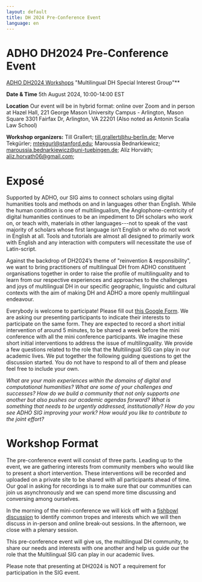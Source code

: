 ```yaml
---
layout: default
title: DH 2024 Pre-Conference Event
language: en
---
```


# ADHO DH2024 Pre-Conference Event

[ADHO DH2024 Workshops](https://dh2024.adho.org/program/workshops/) "Multilingual DH Special Interest Group"**

**Date &amp; Time**
5th August 2024, 10:00-14:00 EST

**Location**
Our event will be in hybrid format: online over Zoom and in person at Hazel Hall, 221 George Mason University Campus - Arlington, Mason Square 3301 Fairfax Dr, Arlington, VA 22201 (Also noted as Antonin Scalia Law School)

**Workshop organizers:**
Till Grallert; till.grallert@hu-berlin.de;
Merve Tekgürler; mtekgurl@stanford.edu;
Maroussia Bednarkiewicz; maroussia.bednarkiewicz@uni-tuebingen.de;
Alíz Horváth; aliz.horvath06@gmail.com;


# Exposé

Supported by ADHO, our SIG aims to connect scholars using digital humanities tools and methods on and in languages other than English. While the human condition is one of multilingualism, the Anglophone-centricity of digital humanities continues to be an impediment to DH scholars who work on, or teach with, materials in other languages---not to speak of the vast majority of scholars whose first language isn’t English or who do not work in English at all. Tools and tutorials are almost all designed to primarily work with English and any interaction with computers will necessitate the use of Latin-script. 

Against the backdrop of DH2024’s theme of "reinvention & responsibility", we want to bring practitioners of multilingual DH from ADHO constituent organisations together in order to raise the profile of multilinguality and to learn from our respective experiences and approaches to the challenges and joys of multilingual DH in our specific geographic, linguistic and cultural contexts with the aim of making DH and ADHO a more openly multilingual endeavour. 
 
Everybody is welcome to participate! Please fill out [this Google Form](https://forms.gle/LAqFBYy8S7x5HdAx6). We are asking our presenting participants to indicate their interests to participate on the same form. They are expected to record a short initial intervention of around 5 minutes, to be shared a week before the mini conference with all the mini conference participants. We imagine these short initial interventions to address the issue of multilinguality. We provide a few questions related to the role that the Multilingual SIG can play in our academic lives. We put together the following guiding questions to get the discussion started. You do not have to respond to all of them and please feel free to include your own.

*What are your main experiences within the domains of digital and computational humanities? What are some of your challenges and successes? How do we build a community that not only supports one another but also pushes our academic agendas forward? What is something that needs to be urgently addressed, institutionally? How do you see ADHO SIG improving your work? How would you like to contribute to the joint effort?* 

# **Workshop Format**
The pre-conference event will consist of three parts. Leading up to the event, we are gathering interests from community members who would like to present a short intervention. These interventions will be recorded and uploaded on a private site to be shared with all participants ahead of time. Our goal in asking for recordings is to make sure that our communities can join us asynchronously and we can spend more time discussing and conversing among ourselves.

In the morning of the mini-conference we will kick off with a [fishbowl discussion](https://en.wikipedia.org/wiki/Fishbowl_(conversation)_) to identify common tropes and interests which we will then discuss in in-person and online break-out sessions. In the afternoon, we close with a plenary session. 

This pre-conference event will give us, the multilingual DH community, to share our needs and interests with one another and help us guide our the role that the Multilingual SIG can play in our academic lives.

Please note that presenting at DH2024 is NOT a requirement for participation in the SIG event.




